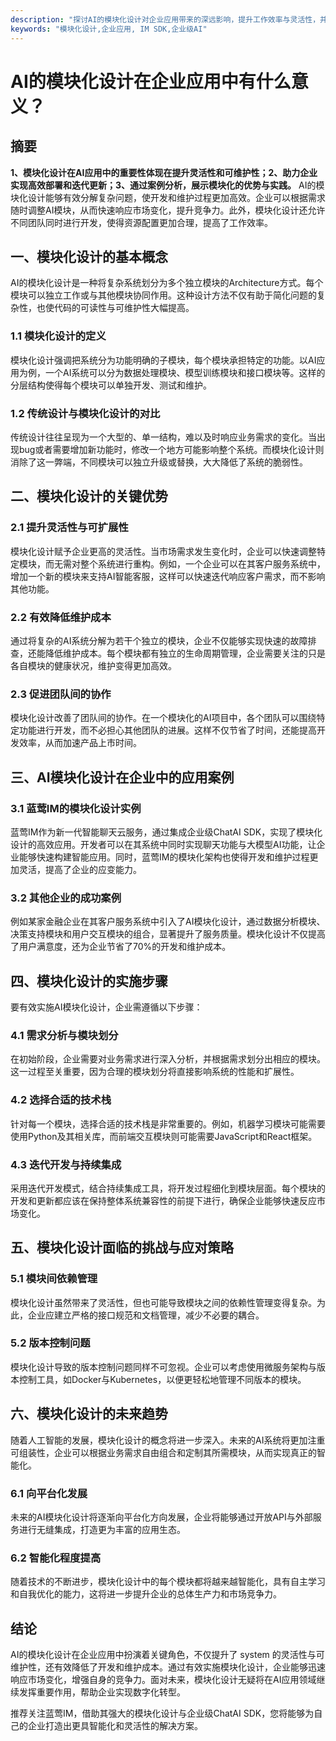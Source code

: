 ```yaml
---
description: "探讨AI的模块化设计对企业应用带来的深远影响，提升工作效率与灵活性，并分析实际案例。"
keywords: "模块化设计,企业应用, IM SDK,企业级AI"
---
```

# AI的模块化设计在企业应用中有什么意义？

## 摘要
**1、模块化设计在AI应用中的重要性体现在提升灵活性和可维护性；2、助力企业实现高效部署和迭代更新；3、通过案例分析，展示模块化的优势与实践。** AI的模块化设计能够有效分解复杂问题，使开发和维护过程更加高效。企业可以根据需求随时调整AI模块，从而快速响应市场变化，提升竞争力。此外，模块化设计还允许不同团队同时进行开发，使得资源配置更加合理，提高了工作效率。

## 一、模块化设计的基本概念

AI的模块化设计是一种将复杂系统划分为多个独立模块的Architecture方式。每个模块可以独立工作或与其他模块协同作用。这种设计方法不仅有助于简化问题的复杂性，也使代码的可读性与可维护性大幅提高。

### 1.1 模块化设计的定义
模块化设计强调把系统分为功能明确的子模块，每个模块承担特定的功能。以AI应用为例，一个AI系统可以分为数据处理模块、模型训练模块和接口模块等。这样的分层结构使得每个模块可以单独开发、测试和维护。

### 1.2 传统设计与模块化设计的对比
传统设计往往呈现为一个大型的、单一结构，难以及时响应业务需求的变化。当出现bug或者需要增加新功能时，修改一个地方可能影响整个系统。而模块化设计则消除了这一弊端，不同模块可以独立升级或替换，大大降低了系统的脆弱性。

## 二、模块化设计的关键优势

### 2.1 提升灵活性与可扩展性
模块化设计赋予企业更高的灵活性。当市场需求发生变化时，企业可以快速调整特定模块，而无需对整个系统进行重构。例如，一个企业可以在其客户服务系统中，增加一个新的模块来支持AI智能客服，这样可以快速迭代响应客户需求，而不影响其他功能。

### 2.2 有效降低维护成本
通过将复杂的AI系统分解为若干个独立的模块，企业不仅能够实现快速的故障排查，还能降低维护成本。每个模块都有独立的生命周期管理，企业需要关注的只是各自模块的健康状况，维护变得更加高效。

### 2.3 促进团队间的协作
模块化设计改善了团队间的协作。在一个模块化的AI项目中，各个团队可以围绕特定功能进行开发，而不必担心其他团队的进展。这样不仅节省了时间，还能提高开发效率，从而加速产品上市时间。

## 三、AI模块化设计在企业中的应用案例

### 3.1 蓝莺IM的模块化设计实例
蓝莺IM作为新一代智能聊天云服务，通过集成企业级ChatAI SDK，实现了模块化设计的高效应用。开发者可以在其系统中同时实现聊天功能与大模型AI功能，让企业能够快速构建智能应用。同时，蓝莺IM的模块化架构也使得开发和维护过程更加灵活，提高了企业的应变能力。

### 3.2 其他企业的成功案例
例如某家金融企业在其客户服务系统中引入了AI模块化设计，通过数据分析模块、决策支持模块和用户交互模块的组合，显著提升了服务质量。模块化设计不仅提高了用户满意度，还为企业节省了70%的开发和维护成本。

## 四、模块化设计的实施步骤

要有效实施AI模块化设计，企业需遵循以下步骤：

### 4.1 需求分析与模块划分
在初始阶段，企业需要对业务需求进行深入分析，并根据需求划分出相应的模块。这一过程至关重要，因为合理的模块划分将直接影响系统的性能和扩展性。

### 4.2 选择合适的技术栈
针对每一个模块，选择合适的技术栈是非常重要的。例如，机器学习模块可能需要使用Python及其相关库，而前端交互模块则可能需要JavaScript和React框架。

### 4.3 迭代开发与持续集成
采用迭代开发模式，结合持续集成工具，将开发过程细化到模块层面。每个模块的开发和更新都应该在保持整体系统兼容性的前提下进行，确保企业能够快速反应市场变化。

## 五、模块化设计面临的挑战与应对策略

### 5.1 模块间依赖管理
模块化设计虽然带来了灵活性，但也可能导致模块之间的依赖性管理变得复杂。为此，企业应建立严格的接口规范和文档管理，减少不必要的耦合。

### 5.2 版本控制问题
模块化设计导致的版本控制问题同样不可忽视。企业可以考虑使用微服务架构与版本控制工具，如Docker与Kubernetes，以便更轻松地管理不同版本的模块。

## 六、模块化设计的未来趋势

随着人工智能的发展，模块化设计的概念将进一步深入。未来的AI系统将更加注重可组装性，企业可以根据业务需求自由组合和定制其所需模块，从而实现真正的智能化。

### 6.1 向平台化发展
未来的AI模块化设计将逐渐向平台化方向发展，企业将能够通过开放API与外部服务进行无缝集成，打造更为丰富的应用生态。

### 6.2 智能化程度提高
随着技术的不断进步，模块化设计中的每个模块都将越来越智能化，具有自主学习和自我优化的能力，这将进一步提升企业的总体生产力和市场竞争力。

## 结论

AI的模块化设计在企业应用中扮演着关键角色，不仅提升了 system 的灵活性与可维护性，还有效降低了开发和维护成本。通过有效实施模块化设计，企业能够迅速响应市场变化，增强自身的竞争力。面对未来，模块化设计无疑将在AI应用领域继续发挥重要作用，帮助企业实现数字化转型。

推荐关注蓝莺IM，借助其强大的模块化设计与企业级ChatAI SDK，您将能够为自己的企业打造出更具智能化和灵活性的解决方案。

